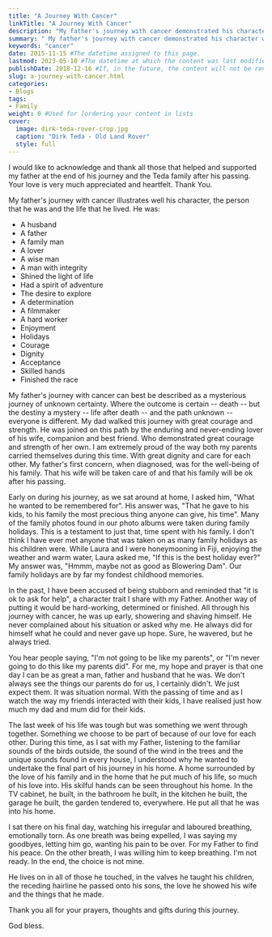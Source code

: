 ```yaml
---
title: "A Journey With Cancer"
linkTitle: "A Journey With Cancer"
description: "My father's journey with cancer demonstrated his character well, the person he was and the life that he lived."
summary: " My father's journey with cancer demonstrated his character well, the person he was and the life that he lived."
keywords: "cancer"
date: 2015-11-15 #The datetime assigned to this page.
lastmod: 2023-05-10 #The datetime at which the content was last modified.
publishDate: 2018-12-16 #If, in the future, the content will not be rendered unless the --buildFuture flag is passed to Hugo.
slug: a-journey-with-cancer.html
categories:
- Blogs
tags:
- Family
weight: 0 #Used for [ordering your content in lists
cover:
  image: dirk-teda-rover-crop.jpg
  caption: "Dirk Teda - Old Land Rover"
  style: full
---
```


I would like to acknowledge and thank all those that helped and supported my father at the end of his journey and the Teda family after his passing. Your love is very much appreciated and heartfelt. Thank You.

My father's journey with cancer illustrates well his character, the person that he was and the life that he lived. He was:

- A husband
- A father
- A family man
- A lover
- A wise man
- A man with integrity
- Shined the light of life
- Had a spirit of adventure
- The desire to explore
- A determination
- A filmmaker
- A hard worker
- Enjoyment
- Holidays
- Courage
- Dignity
- Acceptance
- Skilled hands
- Finished the race

My father's journey with cancer can best be described as a mysterious journey of unknown certainty. Where the outcome is certain -- death -- but the destiny a mystery -- life after death -- and the path unknown -- everyone is different. My dad walked this journey with great courage and strength. He was joined on this path by the enduring and never-ending lover of his wife, companion and best friend. Who demonstrated great courage and strength of her own. I am extremely proud of the way both my parents carried themselves during this time. With great dignity and care for each other. My father's first concern, when diagnosed, was for the well-being of his family. That his wife will be taken care of and that his family will be ok after his passing.

Early on during his journey, as we sat around at home, I asked him, "What he wanted to be remembered for". His answer was, "That he gave to his kids, to his family the most precious thing anyone can give, his time". Many of the family photos found in our photo albums were taken during family holidays. This is a testament to just that, time spent with his family. I don't think I have ever met anyone that was taken on as many family holidays as his children were. While Laura and I were honeymooning in Fiji, enjoying the weather and warm water, Laura asked me, "If this is the best holiday ever?" My answer was, "Hmmm, maybe not as good as Blowering Dam". Our family holidays are by far my fondest childhood memories.

In the past, I have been accused of being stubborn and reminded that "it is ok to ask for help", a character trait I share with my Father. Another way of putting it would be hard-working, determined or finished. All through his journey with cancer, he was up early, showering and shaving himself. He never complained about his situation or asked why me. He always did for himself what he could and never gave up hope. Sure, he wavered, but he always tried.

You hear people saying, "I'm not going to be like my parents", or "I'm never going to do this like my parents did". For me, my hope and prayer is that one day I can be as great a man, father and husband that he was. We don't always see the things our parents do for us, I certainly didn't. We just expect them. It was situation normal. With the passing of time and as I watch the way my friends interacted with their kids, I have realised just how much my dad and mum did for their kids.

The last week of his life was tough but was something we went through together. Something we choose to be part of because of our love for each other. During this time, as I sat with my Father, listening to the familiar sounds of the birds outside, the sound of the wind in the trees and the unique sounds found in every house, I understood why he wanted to undertake the final part of his journey in his home. A home surrounded by the love of his family and in the home that he put much of his life, so much of his love into. His skilful hands can be seen throughout his home. In the TV cabinet, he built, in the bathroom he built, in the kitchen he built, the garage he built, the garden tendered to, everywhere. He put all that he was into his home.

I sat there on his final day, watching his irregular and laboured breathing, emotionally torn. As one breath was being expelled, I was saying my goodbyes, letting him go, wanting his pain to be over. For my Father to find his peace. On the other breath, I was willing him to keep breathing. I'm not ready. In the end, the choice is not mine.

He lives on in all of those he touched, in the valves he taught his children, the receding hairline he passed onto his sons, the love he showed his wife and the things that he made.

Thank you all for your prayers, thoughts and gifts during this journey.

God bless.

